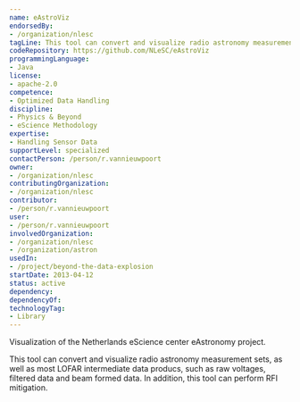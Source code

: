 ```yaml
---
name: eAstroViz
endorsedBy:
- /organization/nlesc
tagLine: This tool can convert and visualize radio astronomy measurement sets, as well as most LOFAR intermediate data producs. It also does RFI mitigation.
codeRepository: https://github.com/NLeSC/eAstroViz
programmingLanguage:
- Java
license:
- apache-2.0
competence:
- Optimized Data Handling
discipline:
- Physics & Beyond
- eScience Methodology
expertise:
- Handling Sensor Data
supportLevel: specialized
contactPerson: /person/r.vannieuwpoort
owner:
- /organization/nlesc
contributingOrganization:
- /organization/nlesc
contributor:
- /person/r.vannieuwpoort
user:
- /person/r.vannieuwpoort
involvedOrganization:
- /organization/nlesc
- /organization/astron
usedIn:
- /project/beyond-the-data-explosion
startDate: 2013-04-12
status: active
dependency:
dependencyOf:
technologyTag:
- Library
---
```

Visualization of the Netherlands eScience center eAstronomy project.

This tool can convert and visualize radio astronomy measurement sets,
as well as most LOFAR intermediate data producs, such as raw voltages,
filtered data and beam formed data. In addition, this tool can perform
RFI mitigation.
